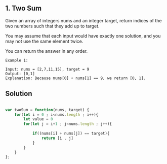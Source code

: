## 1. Two Sum
Given an array of integers nums and an integer target, return indices of the two numbers such that they add up to target.

You may assume that each input would have exactly one solution, and you may not use the same element twice.

You can return the answer in any order.

 
```
Example 1:

Input: nums = [2,7,11,15], target = 9
Output: [0,1]
Explanation: Because nums[0] + nums[1] == 9, we return [0, 1].
```

## Solution

```jsx

var twoSum = function(nums, target) {
    for(let i = 0 ; i<nums.length ; i++){
        let value = 0
        for(let j = i+1 ; j<nums.length ; j++){
            
            if((nums[i] + nums[j]) == target){
                return [i , j]
            }
        }
    }
};
```
